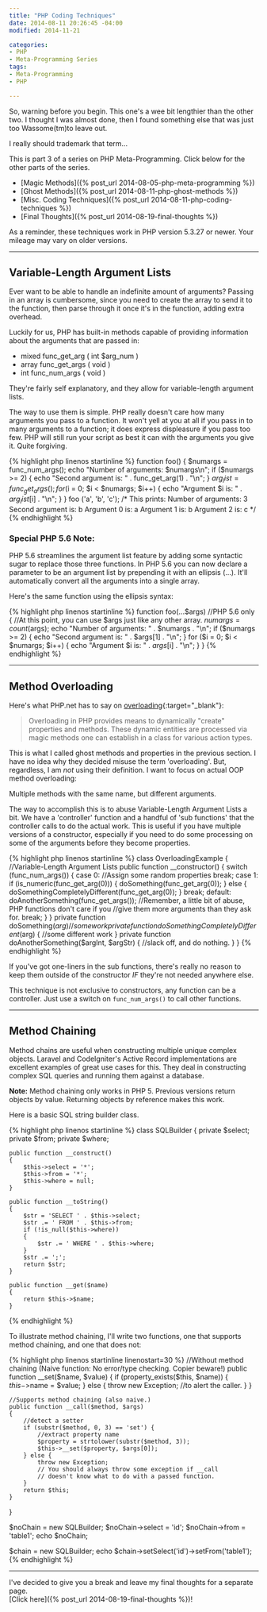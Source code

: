 ```yaml
---
title: "PHP Coding Techniques"
date: 2014-08-11 20:26:45 -04:00
modified: 2014-11-21

categories:
- PHP
- Meta-Programming Series
tags:
- Meta-Programming
- PHP

---
```

So, warning before you begin. This one's a wee bit lengthier than the other two.
I thought I was almost done, then I found something else that was just too Wassome(tm)to leave out.

I really should trademark that term...

This is part 3 of a series on PHP Meta-Programming.
Click below for the other parts of the series.

*   [Magic Methods]({% post_url 2014-08-05-php-meta-programming %})
*   [Ghost Methods]({% post_url 2014-08-11-php-ghost-methods %})
*   [Misc. Coding Techniques]({% post_url 2014-08-11-php-coding-techniques %})
*   [Final Thoughts]({% post_url 2014-08-19-final-thoughts %})

As a reminder, these techniques work in PHP version 5.3.27 or newer.
Your mileage may vary on older versions.

* * *

## Variable-Length Argument Lists

Ever want to be able to handle an indefinite amount of arguments?
Passing in an array is cumbersome, since you need to create the array
to send it to the function, then parse through it once it's in the function,
adding extra overhead.

Luckily for us, PHP has built-in methods capable of providing information
about the arguments that are passed in:

*   mixed func_get_arg ( int $arg_num )
*   array func_get_args ( void )
*   int func_num_args ( void )

They're fairly self explanatory, and they allow for variable-length argument lists.

The way to use them is simple. PHP really doesn't care how many arguments you pass
to a function. It won't yell at you at all if you pass in to many arguments to a function;
it does express displeasure if you pass too few. PHP will still run your script
as best it can with the arguments you give it. Quite forgiving.

{% highlight php linenos startinline %}
function foo()
{
    $numargs = func_num_args();
    echo "Number of arguments: $numargs\n";
    if ($numargs >= 2) {
        echo "Second argument is: " . func_get_arg(1) . "\n";
    }
    $arg_list = func_get_args();
    for ($i = 0; $i < $numargs; $i++) {
        echo "Argument $i is: " . $arg_list[$i] . "\n";
    }
}
foo ('a', 'b', 'c');
/* This prints:
Number of arguments: 3
Second argument is: b
Argument 0 is: a
Argument 1 is: b
Argument 2 is: c
*/
{% endhighlight %}

### Special PHP 5.6 Note:

PHP 5.6 streamlines the argument list feature by adding some syntactic sugar to
replace those three functions.
In PHP 5.6 you can now declare a parameter to be an argument list by prepending
it with an ellipsis (...).
It'll automatically convert all the arguments into a single array.

Here's the same function using the ellipsis syntax:

{% highlight php linenos startinline %}
function foo(...$args) //PHP 5.6 only
{
    //At this point, you can use $args just like any other array.
    $numargs = count($args);
    echo "Number of arguments: " . $numargs . "\n";
    if ($numargs >= 2) {
        echo "Second argument is: " . $args[1] . "\n";
    }
    for ($i = 0; $i < $numargs; $i++) {
        echo "Argument $i is: " . $args[$i] . "\n";
    }
}
{% endhighlight %}

* * *

## Method Overloading

Here's what PHP.net has to say on [overloading](https://php.net/manual/en/language.oop5.overloading.php){:target="_blank"}:

> Overloading in PHP provides means to dynamically "create" properties and methods.
>  These dynamic entities are processed via magic methods one can establish in a class
>  for various action types.

This is what I called ghost methods and properties in the previous section.
I have no idea why they decided misuse the term 'overloading'. But, regardless,
I am _not_ using their definition.
I want to focus on actual OOP method overloading:

Multiple methods with the same name, but different arguments.

The way to accomplish this is to abuse Variable-Length Argument Lists a bit. We have a
'controller' function and a handful of 'sub functions' that the controller calls to
do the actual work.
This is useful if you have multiple versions of a constructor, especially if you need
to do some processing on some of the arguments before they become properties.

{% highlight php linenos startinline %}
class OverloadingExample
{
    //Variable-Length Argument Lists
    public function __constructor()
    {
        switch (func_num_args()) {
            case 0:
                //Assign some random properties
                break;
            case 1:
                if (is_numeric(func_get_arg(0))) {
                    doSomething(func_get_arg(0));
                } else {
                    doSomethingCompletelyDifferent(func_get_arg(0));
                }
                break;
            default:
                doAnotherSomething(func_get_args());
                //Remember, a little bit of abuse, PHP functions don't care if you
                //give them more arguments than they ask for.
                break;
        }
    }
    private function doSomething($arg)
    {
        //some work
    }
    private function doSomethingCompletelyDifferent($arg)
    {
        //some different work
    }
    private function doAnotherSomething($argInt, $argStr)
    {
        //slack off, and do nothing.
    }
}
{% endhighlight %}

If you've got one-liners in the sub functions, there's really no reason
to keep them outside of the constructor _IF_ they're not needed anywhere else.

This technique is not exclusive to constructors, any function can be a controller.
Just use a switch on `func_num_args()` to call other functions.

* * *

## Method Chaining

Method chains are useful when constructing multiple unique complex objects.
Laravel and CodeIgniter's Active Record implementations are excellent examples
of great use cases for this. They deal in constructing complex SQL queries and running
them against a database.

**Note:** Method chaining only works in PHP 5\. Previous versions return objects by value.
Returning objects by reference makes this work.

Here is a basic SQL string builder class.

{% highlight php linenos startinline %}
class SQLBuilder
{
    private $select;
    private $from;
    private $where;

    public function __construct()
    {
        $this->select = '*';
        $this->from = '*';
        $this->where = null;
    }

    public function __toString()
    {
        $str = 'SELECT ' . $this->select;
        $str .= ' FROM ' . $this->from;
        if (!is_null($this->where))
        {
            $str .= ' WHERE ' . $this->where;
        }
        $str .= ';';
        return $str;
    }

    public function __get($name)
    {
        return $this->$name;
    }
{% endhighlight %}

To illustrate method chaining, I'll write two functions,
one that supports method chaining, and one that does not:

{% highlight php linenos startinline linenostart=30 %}
    //Without method chaining (Naive function: No error/type checking. Copier beware!)
    public function __set($name, $value)
    {
        if (property_exists($this, $name)) {
            $this->$name = $value;
        } else {
            throw new Exception; //to alert the caller.
        }
    }

    //Supports method chaining (also naive.)
    public function __call($method, $args)
    {
        //detect a setter
        if (substr($method, 0, 3) == 'set') {
            //extract property name
            $property = strtolower(substr($method, 3));
            $this->__set($property, $args[0]);
        } else {
            throw new Exception;
            // You should always throw some exception if __call
            // doesn't know what to do with a passed function.
        }
        return $this;
    }
}

$noChain = new SQLBuilder;
$noChain->select = 'id';
$noChain->from = 'table1';
echo $noChain;

$chain = new SQLBuilder;
echo $chain->setSelect('id')->setFrom('table1');
{% endhighlight %}

* * *

I've decided to give you a break and leave my final thoughts for a separate page.  
[Click here]({% post_url 2014-08-19-final-thoughts %})!
